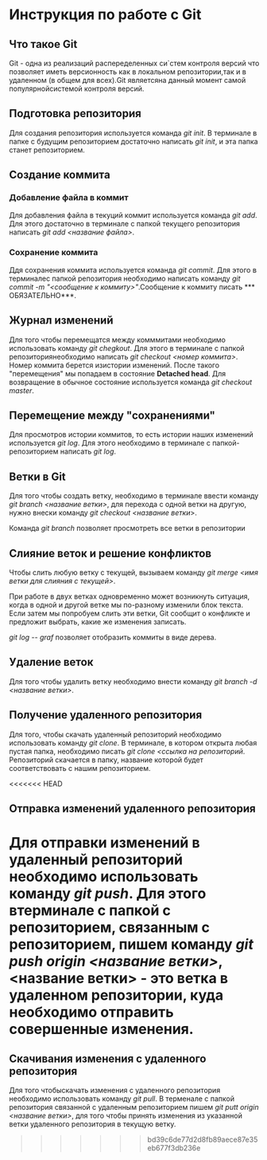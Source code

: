 # Инструкция по работе с Git

## Что такое Git
Git - одна из реализаций распеределенных си`стем контроля версий что позволяет иметь версионность как в локальном репозитории,так и в удаленном (в общем для всех).Git являетсяна данный момент самой популярнойсистемой контроля версий. 

## Подготовка репозитория
 Для создания репозитория используется команда *git init*. В терминале в папке с будущим репозиторием достаточно написать *git init*, и эта папка станет репозиторием. 

## Создание коммита

 ### Добавление файла в коммит
 Для добавления файла в текуций коммит используется команда *git add*. Для этого достаточно в терминале с папкой текущего репозитория написать *git add <название файла>*.

### Сохранение коммита
Ддя сохранения коммита используется команда *git commit*. Для этого в терминалес папкой репозитория необходимо написать команду *git commit -m "<сообщение к коммиту>"*.Сообщение к коммиту писать *** ОБЯЗАТЕЛЬНО***.

## Журнал изменений

Для того чтобы перемещатся между комммитами необходимо использовать команду *git chegkout*. Для этого в терминале с папкой репозиториянеобходимо написать *git checkout <номер коммита>*. Номер коммита  берется изистории изменений. После такого "перемещения" мы попадаем в состояние **Detached head**. Для возвращение в обычное состояние используется команда *git checkout master*.

## Перемещение между "сохранениями"

Для просмотров истории коммитов, то есть истории наших изменений используется *git log*. Для этого необходимо в терминале с папкой-репозиторием написать *git log*.

## Ветки в Git

Для того чтобы создать ветку, необходимо в терминале ввести команду *git branch <название ветки>*, для перехода с одной ветки на другую, нужно внески команду *git checkout <название ветки*>. 

Команда *git branch* позволяет просмотреть все ветки в репозитории 
## Слияние веток и решение конфликтов

Чтобы слить любую ветку с текущей, вызываем команду *git merge <имя ветки для слияния с текущей>*.

При работе в двух ветках одновременно может возникнуть ситуация, когда в одной и другой ветке мы по-разному изменили блок текста. Если затем мы попробуем слить эти ветки, Git сообщит о конфликте и предложит выбрать, какие же изменения записать.

*git log -- graf* позволяет отобразить коммиты в виде дерева.

## Удаление веток
Для того чтобы удалить ветку необходимо внести команду *git branch -d <название ветки>*.

## Получение удаленного репозитория

Для того, чтобы скачать удаленный репозиторий необходимо использовать команду *git clone*. В терминале, в котором открыта любая пустая папка, необходимо писать *git clone <ссылка на репозиторий*. Репозиторий скачается в папку, название которой будет соответствовать с нашим репозиторием.

<<<<<<< HEAD
## Отправка изменений удаленного репозитория
 Для отправки изменений в удаленный репозиторий необходимо использовать команду *git push*. Для этого втерминале с папкой с репозиторием, связанным с репозиторием, пишем команду *git push origin <название ветки>*, <название ветки> - это ветка в удаленном репозитории, куда необходимо отправить совершенные изменения.
=======
## Скачивания изменения с удаленного репозитория

Для того чтобыскачать изменения с удаленного репозитория необходимо использовать команду *git pull*. В терменале с папкой репозитория связанной с удаленным репозиторием пишем *git putt origin <название ветки>*, для того чтобы принять изменения из указанной ветки удаленного репозитория в текущую ветку.
>>>>>>> bd39c6de77d2d8fb89aece87e35eb677f3db236e
